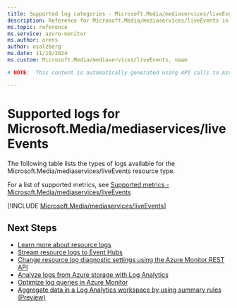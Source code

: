 ```yaml
---
title: Supported log categories - Microsoft.Media/mediaservices/liveEvents
description: Reference for Microsoft.Media/mediaservices/liveEvents in Azure Monitor Logs.
ms.topic: reference
ms.service: azure-monitor
ms.author: orens
author: osalzberg
ms.date: 11/19/2024
ms.custom: Microsoft.Media/mediaservices/liveEvents, naam

# NOTE:  This content is automatically generated using API calls to Azure. Any edits made on these files will be overwritten in the next run of the script. 

---
```





# Supported logs for Microsoft.Media/mediaservices/liveEvents  
The following table lists the types of logs available for the Microsoft.Media/mediaservices/liveEvents resource type.
  
  
  
For a list of supported metrics, see [Supported metrics - Microsoft.Media/mediaservices/liveEvents](../supported-metrics/microsoft-media-mediaservices-liveevents-metrics.md)  
  

  
[!INCLUDE [Microsoft.Media/mediaservices/liveEvents](~/reusable-content/ce-skilling/azure/includes/azure-monitor/reference/logs/microsoft-media-mediaservices-liveevents-logs-include.md)]  
  

## Next Steps

* [Learn more about resource logs](/azure/azure-monitor/essentials/platform-logs-overview)
* [Stream resource logs to Event Hubs](/azure/azure-monitor/essentials/resource-logs#send-to-azure-event-hubs)
* [Change resource log diagnostic settings using the Azure Monitor REST API](/rest/api/monitor/diagnosticsettings)
* [Analyze logs from Azure storage with Log Analytics](/azure/azure-monitor/essentials/resource-logs#send-to-log-analytics-workspace)
* [Optimize log queries in Azure Monitor](/azure/azure-monitor/logs/query-optimization)
* [Aggregate data in a Log Analytics workspace by using summary rules (Preview)](/azure/azure-monitor/logs/summary-rules)